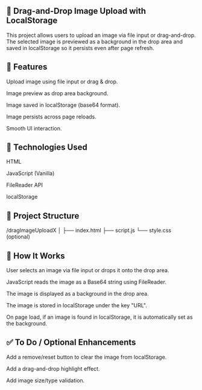 ## 📂 Drag-and-Drop Image Upload with LocalStorage
This project allows users to upload an image via file input or drag-and-drop. The selected image is previewed as 
a background in the drop area and saved in localStorage so it persists even after page refresh.

## 🚀 Features
Upload image using file input or drag & drop.

Image preview as drop area background.

Image saved in localStorage (base64 format).

Image persists across page reloads.

Smooth UI interaction.

## 🧰 Technologies Used

HTML

JavaScript (Vanilla)

FileReader API

localStorage

## 📁 Project Structure

/dragImageUploadX
│
├── index.html
├── script.js
└── style.css (optional)

## 🔧 How It Works

User selects an image via file input or drops it onto the drop area.

JavaScript reads the image as a Base64 string using FileReader.

The image is displayed as a background in the drop area.

The image is stored in localStorage under the key "URL".

On page load, if an image is found in localStorage, it is automatically set as the background.

## ✅ To Do / Optional Enhancements


Add a remove/reset button to clear the image from localStorage.

Add a drag-and-drop highlight effect.

Add image size/type validation.
